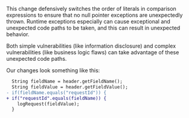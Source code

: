This change defensively switches the order of literals in comparison expressions to ensure that no null pointer exceptions are unexpectedly thrown. Runtime exceptions especially can cause exceptional and unexpected code paths to be taken, and this can result in unexpected behavior. 

Both simple vulnerabilities (like information disclosure) and complex vulnerabilities (like business logic flaws) can take advantage of these unexpected code paths.

Our changes look something like this:

```diff
  String fieldName = header.getFieldName();
  String fieldValue = header.getFieldValue();
- if(fieldName.equals("requestId")) {
+ if("requestId".equals(fieldName)) {
    logRequest(fieldValue);
  }
```
